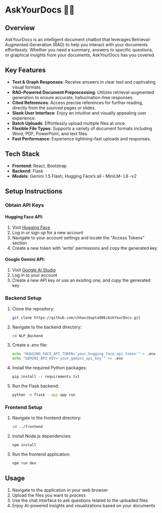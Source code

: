 # AskYourDocs 📄💬
## Overview

AskYourDocs is an intelligent document chatbot that leverages Retrieval-Augmented Generation (RAG) to help you interact with your documents effortlessly. Whether you need a summary, answers to specific questions, or graphical insights from your documents, AskYourDocs has you covered.

## Key Features
- **Text & Graph Responses**: Receive answers in clear text and captivating visual formats.
- **RAG-Powered Document Preprocessing**: Utilizes retrieval-augmented generation to ensure accurate, hallucination-free responses.
- **Cited References**: Access precise references for further reading, directly from the sourced pages or slides.
- **Sleek User Interface**: Enjoy an intuitive and visually appealing user experience.
- **Batch Uploads**: Effortlessly upload multiple files at once.
- **Flexible File Types**: Supports a variety of document formats including Word, PDF, PowerPoint, and text files.
- **Fast Performance**: Experience lightning-fast uploads and responses.

## Tech Stack
- **Frontend**: React, Bootstrap
- **Backend**: Flask
- **Models**: Gemini 1.5 Flash, Hugging Face’s all - MiniLM- L6 -v2

## Setup Instructions

### Obtain API Keys

#### Hugging Face API:
1. Visit [Hugging Face](https://huggingface.co/)
2. Log in or sign up for a new account
3. Navigate to your account settings and locate the "Access Tokens" section
4. Create a new token with 'write' permissions and copy the generated key

#### Google Gemini API:
1. Visit [Google AI Studio](https://aistudio.google.com/app/apikey)
2. Log in to your account
3. Create a new API key or use an existing one, and copy the generated key

### Backend Setup
1. Clone the repository:
   ```bash
   git clone https://github.com/chhaviGupta986/AskYourDocs.git
   ```
2. Navigate to the backend directory:
   ```bash
   cd NLP_Backend
   ```
3. Create a .env file:
   ```bash
   echo "HUGGING_FACE_API_TOKEN='your_hugging_face_api_token'" > .env
   echo "GEMINI_API_KEY='your_gemini_api_key'" >> .env
   ```
4. Install the required Python packages:
   ```bash
   pip install -r requirements.txt
   ```
5. Run the Flask backend:
   ```bash
   python -m flask --app app run
   ```

### Frontend Setup
1. Navigate to the frontend directory:
   ```bash
   cd ../frontend
   ```
2. Install Node.js dependencies:
   ```bash
   npm install
   ```
3. Run the frontend application:
   ```bash
   npm run dev
   ```

## Usage
1. Navigate to the application in your web browser
2. Upload the files you want to process
3. Use the chat interface to ask questions related to the uploaded files
4. Enjoy AI-powered insights and visualizations based on your documents

